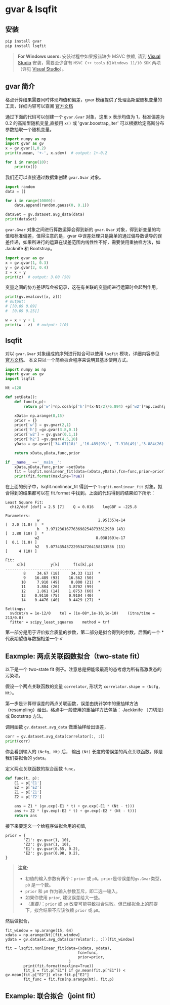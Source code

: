 # gvar & lsqfit

## 安装

``` bash
pip install gvar
pip install lsqfit
```

> **For Windows users:** 安装过程中如果报错缺少 MSVC 依赖, 请到 [Visual Studio](https://visualstudio.microsoft.com/) 安装，需要至少含有 ```MSVC C++ tools``` 和 ```Windows 11/10 SDK``` 两项（详见 [Visual Studio](./Windows.md)）。

## gvar 简介

格点计算结果需要同时体现均值和偏差，gvar 模组提供了处理高斯型随机变量的工具，详细内容可以查阅 [官方文档](https://gvar.readthedocs.io/en/latest)

通过下面的代码可以创建一个 `gvar.Gvar` 对象，这里 x 表示均值为 1，标准偏差为 0.2 的高斯型随机变量,直接用 `x()` 或 'gvar.boostrap_iter' 可以根据给定高斯分布参数抽取一个随机变量。

```python
import numpy as np
import gvar as gv
x = gv.gvar(1,0.2)
print(x.mean, '+-', x.sdev)  # output: 1+-0.2

for i in range(10):
    print(x())
```

我们还可以直接通过数据集创建 `gvar.Gvar` 对象。

```python
import random
data = []

for i in range(10000):
    data.append(random.gauss(0, 0.1))

dataSet = gv.dataset.avg_data(data)
print(dataSet)
```

`gvar.Gvar` 对象之间进行算数运算会得到新的 `gvar.Gvar` 对象，得到新变量的均值和标准偏差，值得注意的是，gvar 中误差处理只是简单的通过偏导数诱导的误差传递，如果所进行的运算在误差范围内线性性不好，需要使用重抽样方法，如 Jacknife 和 Bootstrap。

```python
import gvar as gv
x = gv.gvar(1, 0.3)
y = gv.gvar(2, 0.4)
z = x + y
print(z)  # output: 3.00 (50)
```

变量之间的协方差矩阵会被记录，这在有关联的变量间进行运算时会起到作用。

```python
print(gv.evalcov([x, z]))
# output:
# [[0.09 0.09]
#  [0.09 0.25]]

w = x + y + 1
print(w - z)  # output: 1(0)
```

## lsqfit

对以 `gvar.Gvar` 对象组成的序列进行拟合可以使用 `lsqfit` 模块，详细内容参见 [官方文档](https://lsqfit.readthedocs.io/en/latest/)。
本文只以一个简单拟合程序来说明其基本使用方式。

```python
import numpy as np
import gvar as gv
import lsqfit

Nt =128

def setData():
    def func(x,p):
        return p['w']*np.cosh(p['h']*(x-Nt/2)/6.894) +p['w2']*np.cosh(p['h2']*(x-Nt/2)/6.894)

    xData= np.arange(8,15)
    prior = {}
    prior['w'] = gv.gvar(2,1)
    prior['h'] =gv.gvar(3.8,0.1)
    prior['w2'] = gv.gvar(0.1,1)
    prior['h2'] =gv.gvar(4.5,10)
    yData = gv.gvar(['34.67(18)' ,'16.489(93)', '7.910(49)','3.884(26)', '1.861(14)' ,'0.9110(75)' ,'0.4476(40)'])

    return xData,yData,func,prior

if __name__ =='__main__':
    xData,yData,func,prior =setData
    fit = lsqfit.nonlinear_fit(data=(xData,yData),fcn=func,prior=prior)
    print(fit.format(maxline=True))
```

在上面的例子中，lsqfit.nonlinear_fit 得到一个 `lsqfit.nonlinear_fit` 对象。拟合得到的结果都可以在 fit.format 中找到。上面的代码得到的结果如下所示：
```
Least Square Fit:
  chi2/dof [dof] = 2.5 [7]    Q = 0.016    logGBF = -225.8

Parameters:
              w                          2.95(35)e-14                 [  2.0 (1.0) ]  *
              h   3.9712361677636982548733612930 (43)                 [  3.80 (10) ]  *
             w2                         8.038(69)e-17                 [  0.1 (1.0) ]
             h2   5.0774354372295347204158133536 (13)                 [     4 (10) ]

Fit:
     x[k]           y[k]      f(x[k],p)
---------------------------------------
        8     34.67 (18)     34.33 (12)  *
        9    16.489 (93)    16.562 (50)
       10     7.910 (49)     8.000 (21)  *
       11     3.884 (26)    3.8702 (99)
       12     1.861 (14)    1.8753 (60)  *
       13    0.9110 (75)    0.9104 (40)
       14    0.4476 (40)    0.4429 (27)  *

Settings:
  svdcut/n = 1e-12/0    tol = (1e-08*,1e-10,1e-10)    (itns/time = 213/0.0)
  fitter = scipy_least_squares    method = trf

```
第一部分是用于评价拟合质量的参数，第二部分是拟合得到的参数，后面的一个 * 代表期望值与数据相差一个 $\sigma$

## Eaxmple: 两点关联函数拟合（two-state fit）
以下是一个 two-state fit 例子。注意总是把能级最高的态考虑为所有高激发态的污染项。

假设一个两点关联函数的变量 `correlator`, 形状为 `correlator.shape = (Ncfg, Nt)`。

第一步是计算带误差的两点关联函数，误差由统计学中的重抽样方法（resampling）给出。格点中一般使用的重抽样方法包括： Jackknife （刀切法）或 Bootstrap 方法。

调用函数 `gv.dataset.avg_data` 做重抽样给出误差，
```python
corr = gv.dataset.avg_data(correlator[:, :])
print(corr)
```
你会看到输入的 `(Ncfg, Nt)` 后， 输出 `(Nt)` 长度的带误差的两点关联函数。即是我们要拟合的 `ydata`。

定义两点关联函数的拟合函数 `func`，
```python
def func(t, p):
    E1 = p['E1']
    E2 = p['E2']
    Z1 = p['Z1']
    Z2 = p['Z2']

    ans = Z1 * (gv.exp(-E1 * t) + gv.exp(-E1 * (Nt - t)))
    ans += Z2 * (gv.exp(-E2 * t) + gv.exp(-E2 * (Nt - t)))
    return ans
```

接下来要定义一个给程序做拟合用的初值,
```
prior = {
        'Z1': gv.gvar(1, 10),
        'Z2': gv.gvar(1, 10),
        'E1': gv.gvar(0.55, 0.2),
        'E2': gv.gvar(0.90, 0.2),
}
```

> **注意:**
>  - 初值的输入参数有两个：`prior` 或 `p0`。`prior`是带误差的`gv.Gvar`类型， `p0` 是一个数。
>  - `prior` 和 `p0` 作为输入参数互斥，即二选一输入。
>  - 如果你使用 `prior`, 建议误差给大一些。
>  - *（重要）*：`prior` 或 `p0` 改变可能导致拟合失败。但已经拟合上的前提下，拟合结果不应该依赖 `prior` 或 `p0`。

然后做拟合，
```
fit_window = np.arange(15, 64)
xdata = np.arange(Nt)[fit_window]
ydata = gv.dataset.avg_data(correlator[:, :])[fit_window]

fit = lsqfit.nonlinear_fit(data=(xdata, ydata),
                                fcn=func,
                                prior=prior,
                            )
        print(fit.format(maxline=True))
        fit_E = fit.p["E1"] if gv.mean(fit.p["E1"]) < gv.mean(fit.p["E2"]) else fit.p["E2"]
        fit_func = fit.fcn(np.arange(Nt), fit.p)
```

## Example: 联合拟合（joint fit）


